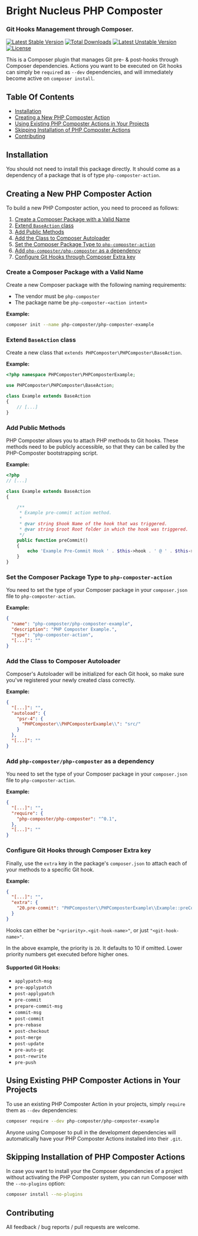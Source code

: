 # Bright Nucleus PHP Composter

### Git Hooks Management through Composer.

[![Latest Stable Version](https://poser.pugx.org/php-composter/php-composter/v/stable)](https://packagist.org/packages/php-composter/php-composter)
[![Total Downloads](https://poser.pugx.org/php-composter/php-composter/downloads)](https://packagist.org/packages/php-composter/php-composter)
[![Latest Unstable Version](https://poser.pugx.org/php-composter/php-composter/v/unstable)](https://packagist.org/packages/php-composter/php-composter)
[![License](https://poser.pugx.org/php-composter/php-composter/license)](https://packagist.org/packages/php-composter/php-composter)

This is a Composer plugin that manages Git pre- & post-hooks through Composer dependencies. Actions you want to be executed on Git hooks can simply be `require`d as `--dev` dependencies, and will immediately become active on `composer install`.

## Table Of Contents

* [Installation](#installation)
* [Creating a New PHP Composter Action](#creating-a-new-php-composter-action)
* [Using Existing PHP Composter Actions in Your Projects](#using-existing-php-composter-actions-in-your-projects)
* [Skipping Installation of PHP Composter Actions](#skipping-installation-of-php-composter-actions)
* [Contributing](#contributing)

## Installation

You should not need to install this package directly. It should come as a dependency of a package that is of type `php-composter-action`.

## Creating a New PHP Composter Action

To build a new PHP Composter action, you need to proceed as follows:

1. [Create a Composer Package with a Valid Name](#create-a-composer-package-with-a-valid-name)
2. [Extend `BaseAction` class](#extend-baseaction-class)
2. [Add Public Methods](#add-public-methods)
3. [Add the Class to Composer Autoloader](#add-the-class-to-composer-autoloader)
4. [Set the Composer Package Type to `php-composter-action`](#set-the-composer-package-type-to-php-composter-action)
5. [Add `php-composter/php-composter` as a dependency](#add-php-composter-php-composter-as-a-dependency)
6. [Configure Git Hooks through Composer Extra key](#configure-git-hooks-through-composer-extra-key)

### Create a Composer Package with a Valid Name

Create a new Composer package with the following naming requirements:
* The vendor must be `php-composter`
* The package name be `php-composter-<action intent>`

**Example:**

```BASH
composer init --name php-composter/php-composter-example
```

### Extend `BaseAction` class

Create a new class that `extends PHPComposter\PHPComposter\BaseAction`.

**Example:**

```PHP
<?php namespace PHPComposter\PHPComposterExample;

use PHPComposter\PHPComposter\BaseAction;

class Example extends BaseAction
{
    // [...]
}
```

### Add Public Methods

PHP Composter allows you to attach PHP methods to Git hooks. These methods need to be publicly accessible, so that they can be called by the PHP-Composter bootstrapping script.

**Example:**

```PHP
<?php
// [...]

class Example extends BaseAction
{

    /**
     * Example pre-commit action method.
     *
     * @var string $hook Name of the hook that was triggered.
     * @var string $root Root folder in which the hook was triggered.
     */
    public function preCommit()
    {
        echo 'Example Pre-Commit Hook ' . $this->hook . ' @ ' . $this->root . PHP_EOL;
    }
}
```

### Set the Composer Package Type to `php-composter-action`

You need to set the type of your Composer package in your `composer.json` file to `php-composter-action`.

**Example:**

```JSON
{
  "name": "php-composter/php-composter-example",
  "description": "PHP Composter Example.",
  "type": "php-composter-action",
  "[...]": ""
}
```

### Add the Class to Composer Autoloader

Composer's Autoloader will be initialized for each Git hook, so make sure you've registered your newly created class correctly.

**Example:**

```JSON
{
  "[...]": "",
  "autoload": {
    "psr-4": {
      "PHPComposter\\PHPComposterExample\\": "src/"
    }
  },
  "[...]": ""
}
```

### Add `php-composter/php-composter` as a dependency

You need to set the type of your Composer package in your `composer.json` file to `php-composter-action`.

**Example:**

```JSON
{
  "[...]": "",
  "require": {
    "php-composter/php-composter": "^0.1",
  },
  "[...]": ""
}
```

### Configure Git Hooks through Composer Extra key

Finally, use the `extra` key in the package's `composer.json` to attach each of your methods to a specific Git hook.

**Example:**

```JSON
{
  "[...]": "",
  "extra": {
    "20.pre-commit": "PHPComposter\\PHPComposterExample\\Example::preCommit"
  }
}
```

Hooks can either be `"<priority>.<git-hook-name>"`, or just `"<git-hook-name>"`.

In the above example, the priority is `20`. It defaults to 10 if omitted. Lower priority numbers get executed before higher ones.

#### Supported Git Hooks:
* `applypatch-msg`
* `pre-applypatch`
* `post-applypatch`
* `pre-commit`
* `prepare-commit-msg`
* `commit-msg`
* `post-commit`
* `pre-rebase`
* `post-checkout`
* `post-merge`
* `post-update`
* `pre-auto-gc`
* `post-rewrite`
* `pre-push`

## Using Existing PHP Composter Actions in Your Projects

To use an existing PHP Composter Action in your projects, simply `require` them as `--dev` dependencies:

```BASH
composer require --dev php-composter/php-composter-example
```

Anyone using Composer to pull in the development dependencies will automatically have your PHP Composter Actions installed into their `.git`.

## Skipping Installation of PHP Composter Actions

In case you want to install your the Composer dependencies of a project without activating the PHP Composter system, you can run Composer with the `--no-plugins` option:

```BASH
composer install --no-plugins
```

## Contributing

All feedback / bug reports / pull requests are welcome.

